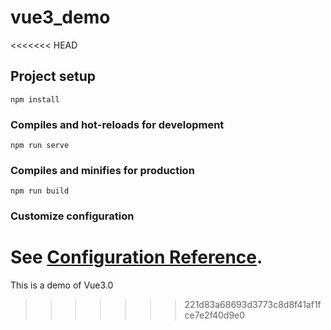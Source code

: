 # vue3_demo
<<<<<<< HEAD

## Project setup
```
npm install
```

### Compiles and hot-reloads for development
```
npm run serve
```

### Compiles and minifies for production
```
npm run build
```

### Customize configuration
See [Configuration Reference](https://cli.vuejs.org/config/).
=======
This is a demo of Vue3.0
>>>>>>> 221d83a68693d3773c8d8f41af1fce7e2f40d9e0

